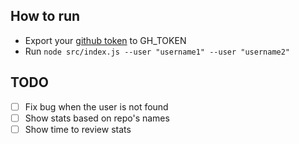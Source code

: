 ## How to run

* Export your [github token](https://developer.github.com/v4/guides/forming-calls/#authenticating-with-graphql) to GH_TOKEN
* Run `node src/index.js --user "username1" --user "username2"`

## TODO

 - [ ] Fix bug when the user is not found
 - [ ] Show stats based on repo's names
 - [ ] Show time to review stats
